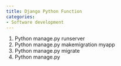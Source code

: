 ```yaml
---
title: Django Python Function
categories:
- Software development
---
```


1. Python manage.py runserver
2. Python manage.py makemigration myapp
3. Python manage.py migrate
4. Python manage.py 

